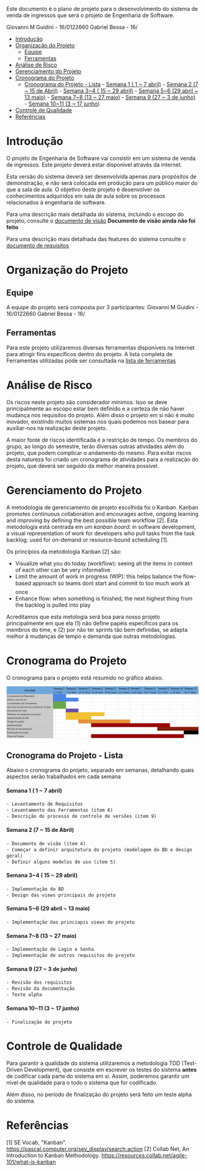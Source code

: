 Este documento é o plano de projeto para o desenvolvimento do sistema de venda de ingressos que será o projeto de Engenharia de Software.

Giovanni M Guidini - 16/0122660
Gabriel Bessa	   - 16/

- [Introdução](#introdu%C3%A7%C3%A3o)
- [Organização do Projeto](#organiza%C3%A7%C3%A3o-do-projeto)
	- [Equipe](#equipe)
	- [Ferramentas](#ferramentas)
- [Análise de Risco](#an%C3%A1lise-de-risco)
- [Gerenciamento do Projeto](#gerenciamento-do-projeto)
- [Cronograma do Projeto](#cronograma-do-projeto)
	- [Cronograma do Projeto - Lista](#cronograma-do-projeto---lista)
			- [Semana 1 ( 1 ~ 7 abril)](#semana-1--1--7-abril)
			- [Semana 2 (7 ~ 15 de Abril)](#semana-2-7--15-de-abril)
			- [Semana 3~4 ( 15 ~ 29 abril)](#semana-34--15--29-abril)
			- [Semana 5~6 (29 abril ~ 13 maio)](#semana-56-29-abril--13-maio)
			- [Semana 7~8 (13 ~ 27 maio)](#semana-78-13--27-maio)
			- [Semana 9 (27 ~ 3 de junho)](#semana-9-27--3-de-junho)
			- [Semana 10~11 (3 ~ 17 junho)](#semana-1011-3--17-junho)
- [Controle de Qualidade](#controle-de-qualidade)
- [Referências](#refer%C3%AAncias)
  
# Introdução

O projeto de Engenharia de Software vai consistir em um sistema de venda de ingressos. Este projeto deverá estar disponível através da internet.

Esta versão do sistema deverá ser desenvolvida apenas para propósitos de demonstração, e não será colocada em produção para um público maior do que a sala de aula. O objetivo deste projeto é desenvolver os conhecimentos adquiridos em sala de aula sobre os processos relacionados à engenharia de software.

Para uma descrição mais detalhada do sistema, incluindo o escopo do projeto, consulte o [documento de visão](#blank) **Documento de visão ainda não foi feito**

Para uma descrição mais detalhada das features do sistema consulte o [documento de requisitos](item1_levantamento_de_requisitos.md)

# Organização do Projeto

## Equipe

A equipe do projeto será composta por 3 participantes: 
Giovanni M Guidini - 16/0122660
Gabriel Bessa	   - 16/

## Ferramentas

Para este projeto utilizaremos diversas ferramentas disponíveis na Internet para atingir fins específicos dentro do projeto. A lista completa de Ferramentas utilizadas pode ser consultada na [lista de ferramentas](Item6_lista_de_ferramentas.md)

# Análise de Risco

Os riscos neste projeto são considerador mínimos. Isso se deve principalmente ao escopo estar bem definido e a certeza de não haver mudança nos requisitos do projeto. Além disso o projeto em si não é muito inovador, existindo muitos sistemas nos quais podemos nos basear para auxiliar-nos na realização deste projeto.

A maior fonte de riscos identificada é a restrição de tempo. Os membros do grupo, ao longo do semestre, terão diversas outras atividades além do projeto, que podem complicar o andamento do mesmo.
Para evitar riscos desta natureza foi criado um cronograma de atividades para a realização do projeto, que deverá ser seguido da melhor maneira possível.

# Gerenciamento do Projeto
A metodologia de gerenciamento de projeto escolhida foi o Kanban. Kanban promotes continuous collaboration and encourages active, ongoing learning and improving by defining the best possible team workflow [2]. Esta metodologia está centrada em um _kanban board_: in software development, a visual representation of work for developers who pull tasks from the task backlog; used for on-demand or resource-bound scheduling [1].

Os princípios da metodologia Kanban [2] são:
- Visualize what you do today (workflow): seeing all the items in context of each other can be very informative
- Limit the amount of work in progress (WIP): this helps balance the flow-based approach so teams dont start and commit to too much work at once
- Enhance flow: when something is finished, the next highest thing from the backlog is pulled into play

Acreditamos que esta metologia será boa para nosso projeto principalmente em que ela (1) não define papéis específicos para os membros do time, e (2) por não ter sprints tão bem definidas, se adapta melhor à mudanças de tempo e demanda que outras metodologias.

# Cronograma do Projeto

O cronograma para o projeto está resumido no gráfico abaixo.

![](../assets/images/gantt_chart.png)

## Cronograma do Projeto - Lista
Abaixo o cronograma do projeto, separado em semanas, detalhando quais aspectos serão trabalhados em cada semana

#### Semana 1 ( 1 ~ 7 abril)
	- Levantamento de Requisitos
	- Levantamento das Ferramentas (item 6)
	- Descrição do processo de controle de versões (item 9)

#### Semana 2 (7 ~ 15 de Abril)
	- Documento de visão (item 4)
	- Começar a definir arquitetura do projeto (modelagem do BD e design geral)
	- Definir alguns modelos de uso (item 5)

#### Semana 3~4 ( 15 ~ 29 abril)
	- Implementação do BD
	- Design das views principais do projeto

#### Semana 5~6 (29 abril ~ 13 maio)
	- Implementação das princiapis views do projeto

#### Semana 7~8 (13 ~ 27 maio)
	- Implementação de Login e Senha
	- Implementação de outros requisitos do projeto

#### Semana 9 (27 ~ 3 de junho)
	- Revisão dos requisitos
	- Revisão da documentação
	- Teste alpha

#### Semana 10~11 (3 ~ 17 junho)
	- Finalização do projeto

# Controle de Qualidade

Para garantir a qualidade do sistema utilizaremos a metodologia TDD (Test-Driven Development), que consiste em escrever os testes do sistema **antes** de codificar cada parte do sistema em si. Assim, poderemos garantir um nível de qualidade para o todo o sistema que for codificado.

Além disso, no período de finalização do projeto será feito um teste alpha do sistema.
# Referências
[1] SE Vocab, "Kanban". https://pascal.computer.org/sev_display/search.action
[2] Collab Net, An Introduction to Kanban Methodology. https://resources.collab.net/agile-101/what-is-kanban